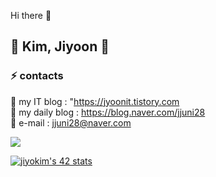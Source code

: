 Hi there 👋

## 👻 Kim, Jiyoon 👻

### ⚡️ contacts
👀 my IT blog     : "https://jyoonit.tistory.com <br>
👀 my daily blog  : https://blog.naver.com/jjuni28 <br>
👀 e-mail         : jjuni28@naver.com

<a href="" target="_blank"><img src="https://img.shields.io/badge/42Seoul-000000?style=flat&logo=42&logoColor=white"/></a>

[![jiyokim's 42 stats](https://badge42.herokuapp.com/api/stats/jiyokim)](https://github.com/JaeSeoKim/badge42)
<!--
![kjy00's GitHub stats](https://github-readme-stats.vercel.app/api?username=kjy00&show_icons=true&theme=dracula)
[![kjy00's github stats](https://github-readme-stats.vercel.app/api/top-langs/?username=kjy00&show_icons=true&hide_border=true&title_color=004386&icon_color=004386&layout=compact)](https://github.com/kjy00)
-->
